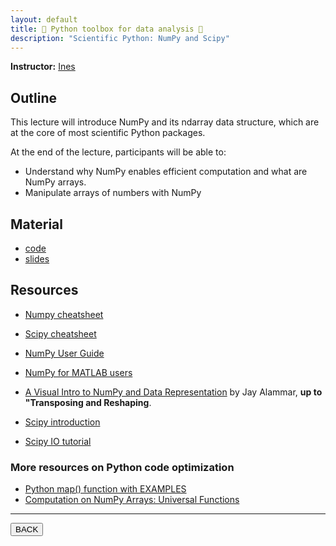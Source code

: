 ```yaml
---
layout: default
title: 🐍 Python toolbox for data analysis 🐍
description: "Scientific Python: NumPy and Scipy"
---
```


**Instructor:** [Ines](https://ca.linkedin.com/in/in%C3%A9s-gp)

## Outline

This lecture will introduce NumPy and its ndarray data structure,
which are at the core of most scientific Python packages.

At the end of the lecture, participants will be able to:

-   Understand why NumPy enables efficient computation and what are NumPy arrays.
-   Manipulate arrays of numbers with NumPy

## Material

-   [code]()
-   [slides]()

## Resources

-   [Numpy cheatsheet](https://assets.datacamp.com/blog_assets/Numpy_Python_Cheat_Sheet.pdf)

-   [Scipy cheatsheet](https://s3.amazonaws.com/assets.datacamp.com/blog_assets/Python_SciPy_Cheat_Sheet_Linear_Algebra.pdf)

-   [NumPy User Guide](https://numpy.org/doc/stable/user/basics.html)

-   [NumPy for MATLAB users](https://numpy.org/doc/stable/user/numpy-for-matlab-users.html)

-   [A Visual Intro to NumPy and Data Representation](http://jalammar.github.io/visual-numpy)
    by Jay Alammar, **up to "Transposing and Reshaping**.

-   [Scipy introduction](https://docs.scipy.org/doc/scipy/tutorial/index.html)

-   [Scipy IO tutorial](https://docs.scipy.org/doc/scipy/tutorial/io.html)

### More resources on Python code optimization

-   [Python map() function with EXAMPLES](https://www.guru99.com/python-map-function.html)
-   [Computation on NumPy Arrays: Universal Functions](https://jakevdp.github.io/PythonDataScienceHandbook/02.03-computation-on-arrays-ufuncs.html)

---

<a href="{{ site.url }}/lectures-materials/latest.html"><button>BACK</button></a>
